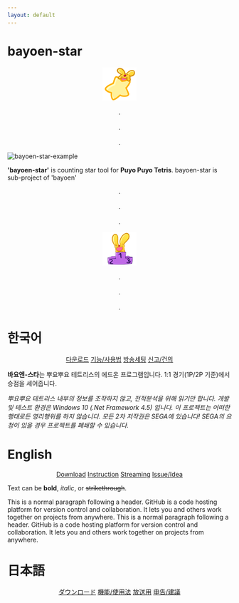 ```yaml
---
layout: default
---
```


# bayoen-star

<p align="center">   
   <img src="/bayoen-star/dailycarbuncle_kirbuncle.png" width="15%" hspace="10" alt="bayoen~"/>
</p>

<p align="center">   
. <br/><br/>
. <br/><br/>
.
</p>

![bayoen-star-example](/bayoen-star-example.png#center)

**'bayoen-star'** is counting star tool for **Puyo Puyo Tetris**. bayoen-star is sub-project of 'bayoen'

<p align="center">   
. <br/><br/>
. <br/><br/>
.
</p>

<p align="center">   
   <a href="https://dailycarbuncle.tumblr.com/post/181031642801/hello-please-draw-carby-standing-award-stand-with"><img src="/bayoen-star/dailycarbuncle-carby-standing-award-stand.png" width="15%" hspace="10" alt="bayoen~"/></a>
</p>

<p align="center">   
. <br/><br/>
. <br/><br/>
.
</p>

<a name="Korean"> </a>
# 한국어
<p align="center">       
    <a href="https://github.com/bayoen/bayoen-star-exe/releases" class="in-btn">다운로드</a>
    <a href="/bayoen-star/instruction.html" class="in-btn">기능/사용법</a>
    <a href="/bayoen-star/streaming.html" class="in-btn">방송세팅</a>
    <a href="https://github.com/bayoen/bayoen-star-exe/issues" class="in-btn">신고/건의</a>
</p>

**바요엔-스타**는 뿌요뿌요 테트리스의 에드온 프로그램입니다. 1:1 경기(1P/2P 기준)에서 승점을 세어줍니다.

_뿌요뿌요 테트리스 내부의 정보를 조작하지 않고, 전적분석을 위해 읽기만 합니다. 개발 및 테스트 환경은 Windows 10 (.Net Framework 4.5) 입니다. 이 프로젝트는 어떠한 행태로든 영리행위를 하지 않습니다. 모든 2차 저작권은 SEGA에 있습니다! SEGA의 요청이 있을 경우 프로젝트를 폐쇄할 수 있습니다._


<a name="English"> </a>
# English
<p align="center">       
    <a href="https://github.com/bayoen/bayoen-star-exe/releases" class="in-btn">Download</a>
    <a href="/bayoen-star/instruction.html" class="in-btn">Instruction</a>
    <a href="/bayoen-star/streaming.html" class="in-btn">Streaming</a>
    <a href="https://github.com/bayoen/bayoen-star-exe/issues" class="in-btn">Issue/Idea</a>
</p>

Text can be **bold**, _italic_, or ~~strikethrough~~.

This is a normal paragraph following a header. GitHub is a code hosting platform for version control and collaboration. It lets you and others work together on projects from anywhere.
This is a normal paragraph following a header. GitHub is a code hosting platform for version control and collaboration. It lets you and others work together on projects from anywhere.

<a name="Japanese"> </a>
# 日本語
<p align="center">       
    <a href="https://github.com/bayoen/bayoen-star-exe/releases" class="in-btn">ダウンロード</a>
    <a href="/bayoen-star/instruction.html" class="in-btn">機能/使用法</a>
    <a href="/bayoen-star/streaming.html" class="in-btn">放送用</a>
    <a href="https://github.com/bayoen/bayoen-star-exe/issues" class="in-btn">申告/建議</a>
</p>